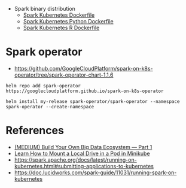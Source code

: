    * Spark binary distribution
      * [Spark Kubernetes Dockerfile](spark-3.1.2-bin-custom-spark/kubernetes/dockerfiles/spark/Dockerfile)
      * [Spark Kubernetes Python Dockerfile](spark-3.1.2-bin-custom-spark/kubernetes/dockerfiles/spark/bindings/python/Dockerfile)
      * [Spark Kubernetes R Dockerfile](spark-3.1.2-bin-custom-spark/kubernetes/dockerfiles/spark/bindings/R/Dockerfile)

# Spark operator
   * https://github.com/GoogleCloudPlatform/spark-on-k8s-operator/tree/spark-operator-chart-1.1.6

```commandline
helm repo add spark-operator https://googlecloudplatform.github.io/spark-on-k8s-operator
```

```commandline
helm install my-release spark-operator/spark-operator --namespace spark-operator --create-namespace
```


# References
   * [(MEDIUM) Build Your Own Big Data Ecosystem — Part 1](https://medium.com/geekculture/build-your-own-big-data-ecosystem-part-1-a19e4c778632)
   * [Learn How to Mount a Local Drive in a Pod in Minikube ](https://dev.to/coherentlogic/learn-how-to-mount-a-local-drive-in-a-pod-in-minikube-2020-3j48)
   * https://spark.apache.org/docs/latest/running-on-kubernetes.html#submitting-applications-to-kubernetes
   * https://doc.lucidworks.com/spark-guide/11031/running-spark-on-kubernetes